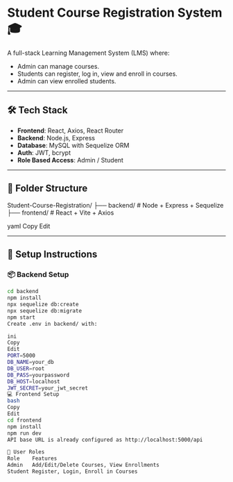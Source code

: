 # Student Course Registration System 🎓

A full-stack Learning Management System (LMS) where:

- Admin can manage courses.
- Students can register, log in, view and enroll in courses.
- Admin can view enrolled students.

---

## 🛠 Tech Stack

- **Frontend**: React, Axios, React Router
- **Backend**: Node.js, Express
- **Database**: MySQL with Sequelize ORM
- **Auth**: JWT, bcrypt
- **Role Based Access**: Admin / Student

---

## 📁 Folder Structure

Student-Course-Registration/
├── backend/ # Node + Express + Sequelize
├── frontend/ # React + Vite + Axios

yaml
Copy
Edit

---

## 🚀 Setup Instructions

### 📦 Backend Setup

```bash
cd backend
npm install
npx sequelize db:create
npx sequelize db:migrate
npm start
Create .env in backend/ with:

ini
Copy
Edit
PORT=5000
DB_NAME=your_db
DB_USER=root
DB_PASS=yourpassword
DB_HOST=localhost
JWT_SECRET=your_jwt_secret
💻 Frontend Setup
bash
Copy
Edit
cd frontend
npm install
npm run dev
API base URL is already configured as http://localhost:5000/api

🔐 User Roles
Role	Features
Admin	Add/Edit/Delete Courses, View Enrollments
Student	Register, Login, Enroll in Courses
